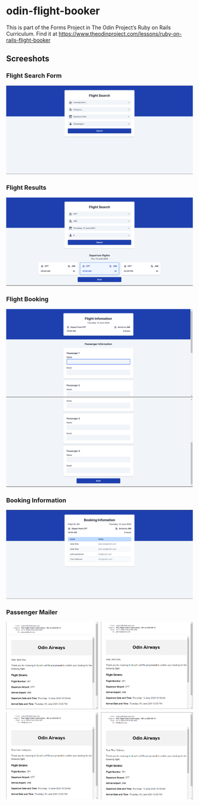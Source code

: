# odin-flight-booker

This is part of the Forms Project in The Odin Project’s Ruby on Rails Curriculum. Find it at <https://www.theodinproject.com/lessons/ruby-on-rails-flight-booker>

## Screeshots

### Flight Search Form

![Flight search form](./public/screenshots/flight_search.png)

### Flight Results

![Flight results](./public/screenshots/flight_search_results.png)

### Flight Booking

![Flight booking](./public/screenshots/flight_search_booking1.png)
![Flight booking](./public/screenshots/flight_search_booking2.png)

### Booking Information

![Booking information](./public/screenshots/flight_search_booking_info.png)

### Passenger Mailer

<div style="display:grid; grid-template-columns: 1fr 1fr; gap: 8px;">
<img alt="Passenge email 1" src="./public/screenshots/flight_search_email1.png"/>
<img alt="Passenge email 2" src="./public/screenshots/flight_search_email2.png"/>
<img alt="Passenge email 3" src="./public/screenshots/flight_search_email3.png"/>
<img alt="Passenge email 4" src="./public/screenshots/flight_search_email4.png"/>
</div>
